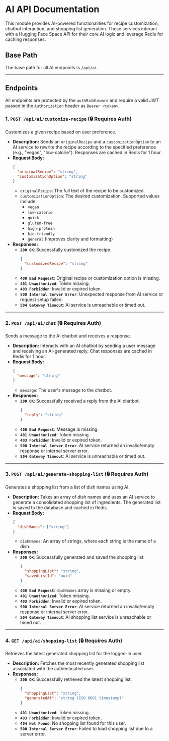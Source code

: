 # AI API Documentation 

This module provides AI-powered functionalities for recipe customization, chatbot interaction, and shopping list generation. These services interact with a Hugging Face Space API for their core AI logic and leverage Redis for caching responses.

## Base Path

The base path for all AI endpoints is `/api/ai`.

-----

## Endpoints

All endpoints are protected by the `authMiddleware` and require a valid JWT passed in the `Authorization` header as `Bearer <token>`.

### 1\. `POST /api/ai/customize-recipe` (🔒 Requires Auth)

Customizes a given recipe based on user preference.

  * **Description:** Sends an `originalRecipe` and a `customizationOption` to an AI service to rewrite the recipe according to the specified preference (e.g., "vegan", "low-calorie"). Responses are cached in Redis for 1 hour.
  * **Request Body:**
    ```json
    {
      "originalRecipe": "string",
      "customizationOption": "string"
    }
    ```
      * `originalRecipe`: The full text of the recipe to be customized.
      * `customizationOption`: The desired customization. Supported values include:
          * `vegan`
          * `low-calorie`
          * `quick`
          * `gluten-free`
          * `high-protein`
          * `kid-friendly`
          * `general` (Improves clarity and formatting)
  * **Responses:**
      * **`200 OK`**: Successfully customized the recipe.
        ```json
        {
          "customizedRecipe": "string"
        }
        ```
      * **`400 Bad Request`**: Original recipe or customization option is missing.
      * **`401 Unauthorized`**: Token missing.
      * **`403 Forbidden`**: Invalid or expired token.
      * **`500 Internal Server Error`**: Unexpected response from AI service or request setup failed.
      * **`504 Gateway Timeout`**: AI service is unreachable or timed out.

-----

### 2\. `POST /api/ai/chat` (🔒 Requires Auth)

Sends a message to the AI chatbot and receives a response.

  * **Description:** Interacts with an AI chatbot by sending a user message and receiving an AI-generated reply. Chat responses are cached in Redis for 1 hour.
  * **Request Body:**
    ```json
    {
      "message": "string"
    }
    ```
      * `message`: The user's message to the chatbot.
  * **Responses:**
      * **`200 OK`**: Successfully received a reply from the AI chatbot.
        ```json
        {
          "reply": "string"
        }
        ```
      * **`400 Bad Request`**: Message is missing.
      * **`401 Unauthorized`**: Token missing.
      * **`403 Forbidden`**: Invalid or expired token.
      * **`500 Internal Server Error`**: AI service returned an invalid/empty response or internal server error.
      * **`504 Gateway Timeout`**: AI service is unreachable or timed out.

-----

### 3\. `POST /api/ai/generate-shopping-list` (🔒 Requires Auth)

Generates a shopping list from a list of dish names using AI.

  * **Description:** Takes an array of dish names and uses an AI service to generate a consolidated shopping list of ingredients. The generated list is saved to the database and cached in Redis.
  * **Request Body:**
    ```json
    {
      "dishNames": ["string"]
    }
    ```
      * `dishNames`: An array of strings, where each string is the name of a dish.
  * **Responses:**
      * **`200 OK`**: Successfully generated and saved the shopping list.
        ```json
        {
          "shoppingList": "string",
          "savedListId": "uuid"
        }
        ```
      * **`400 Bad Request`**: `dishNames` array is missing or empty.
      * **`401 Unauthorized`**: Token missing.
      * **`403 Forbidden`**: Invalid or expired token.
      * **`500 Internal Server Error`**: AI service returned an invalid/empty response or internal server error.
      * **`504 Gateway Timeout`**: AI shopping list service is unreachable or timed out.

-----

### 4\. `GET /api/ai/shopping-list` (🔒 Requires Auth)

Retrieves the latest generated shopping list for the logged-in user.

  * **Description:** Fetches the most recently generated shopping list associated with the authenticated user.
  * **Responses:**
      * **`200 OK`**: Successfully retrieved the latest shopping list.
        ```json
        {
          "shoppingList": "string",
          "generatedAt": "string (ISO 8601 timestamp)"
        }
        ```
      * **`401 Unauthorized`**: Token missing.
      * **`403 Forbidden`**: Invalid or expired token.
      * **`404 Not Found`**: No shopping list found for this user.
      * **`500 Internal Server Error`**: Failed to load shopping list due to a server error.